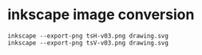 
# inkscape image conversion

```
inkscape --export-png tsH-v03.png drawing.svg
inkscape --export-png tsV-v03.png drawing.svg
```


